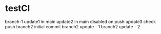 # testCI
branch-1
update1 in main
update2 in main disabled on push
update3 check push
branch2 initial commit
branch2 update - 1
branch2 update - 2
